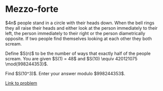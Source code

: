 # Mezzo-forte

<p>
$4n$ people stand in a circle with their heads down. When the bell rings they all raise their heads and either look at the person immediately to their left, the person immediately to their right or the person diametrically opposite. If two people find themselves looking at each other they both scream.</p>

<p>
Define $S(n)$ to be the number of ways that exactly half of the people scream. You are given $S(1) =  48$ and $S(10) \equiv 420121075 \mod{998244353}$.</p>

<p>
Find $S(10^3)$. Enter your answer modulo $998244353$.</p>


[Link to problem](https://projecteuler.net/problem=814)
